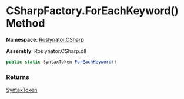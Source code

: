 # CSharpFactory\.ForEachKeyword\(\) Method

**Namespace**: [Roslynator.CSharp](../../README.md)

**Assembly**: Roslynator\.CSharp\.dll

```csharp
public static SyntaxToken ForEachKeyword()
```

### Returns

[SyntaxToken](https://docs.microsoft.com/en-us/dotnet/api/microsoft.codeanalysis.syntaxtoken)

